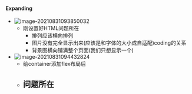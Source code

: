 #### Expanding

- ![image-20210831093850032](C:\Users\wenyi.lu\AppData\Roaming\Typora\typora-user-images\image-20210831093850032.png)
  - 刚设置好HTML问题所在
    - 排列应该横向排列
    - 图片没有完全显示出来(应该是和字体的大小成自适配)coding的关系
    - 背景图横向铺满整个页面(我们只想显示一个)
- ![image-20210831094432824](C:\Users\wenyi.lu\AppData\Roaming\Typora\typora-user-images\image-20210831094432824.png)
  - 给container添加flex布局后
  - 问题所在
    - 